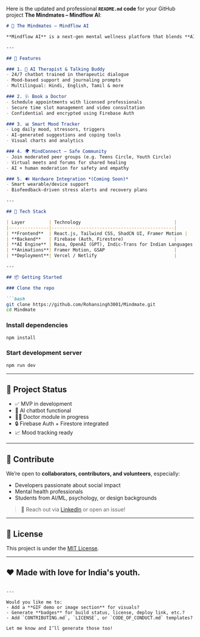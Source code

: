 Here is the updated and professional **`README.md` code** for your GitHub project **The Mindmates – Mindflow AI**:

````markdown
# 🧠 The Mindmates – Mindflow AI

**Mindflow AI** is a next-gen mental wellness platform that blends **AI therapy**, **peer support**, **doctor consultation**, and **smart tracking** to create a safe and connected space for mental and emotional well-being – designed especially for teenagers and young adults in India.

---

## 🌟 Features

### 1. 🤖 AI Therapist & Talking Buddy
- 24/7 chatbot trained in therapeutic dialogue
- Mood-based support and journaling prompts
- Multilingual: Hindi, English, Tamil & more

### 2. 🩺 Book a Doctor
- Schedule appointments with licensed professionals
- Secure time slot management and video consultation
- Confidential and encrypted using Firebase Auth

### 3. 📊 Smart Mood Tracker
- Log daily mood, stressors, triggers
- AI-generated suggestions and coping tools
- Visual charts and analytics

### 4. 🌍 MindConnect – Safe Community
- Join moderated peer groups (e.g. Teens Circle, Youth Circle)
- Virtual meets and forums for shared healing
- AI + human moderation for safety and empathy

### 5. 🔊 Hardware Integration *(Coming Soon)*
- Smart wearable/device support
- Biofeedback-driven stress alerts and recovery plans

---

## 🚀 Tech Stack

| Layer         | Technology                                   |
|---------------|----------------------------------------------|
| **Frontend**  | React.js, Tailwind CSS, ShadCN UI, Framer Motion |
| **Backend**   | Firebase (Auth, Firestore)                   |
| **AI Engine** | Rasa, OpenAI (GPT), Indic-Trans for Indian Languages |
| **Animations**| Framer Motion, GSAP                          |
| **Deployment**| Vercel / Netlify                             |

---

## 📦 Getting Started

### Clone the repo

```bash
git clone https://github.com/Rohansingh3001/Mindmate.git
cd Mindmate
````

### Install dependencies

```bash
npm install
```

### Start development server

```bash
npm run dev
```

---

## 🧪 Project Status

* ✅ MVP in development
* 🤖 AI chatbot functional
* 🧑‍⚕️ Doctor module in progress
* 🔒 Firebase Auth + Firestore integrated
* 📈 Mood tracking ready

---

## 🙌 Contribute

We’re open to **collaborators, contributors, and volunteers**, especially:

* Developers passionate about social impact
* Mental health professionals
* Students from AI/ML, psychology, or design backgrounds

> 💬 Reach out via [LinkedIn](https://www.linkedin.com/in/rohan-singh3001/) or open an issue!

---

## 📜 License

This project is under the [MIT License](LICENSE).

---

## ❤️ Made with love for India's youth.

```

---

Would you like me to:
- Add a **GIF demo or image section** for visuals?
- Generate **badges** for build status, license, deploy link, etc.?
- Add `CONTRIBUTING.md`, `LICENSE`, or `CODE_OF_CONDUCT.md` templates?

Let me know and I’ll generate those too!
```

